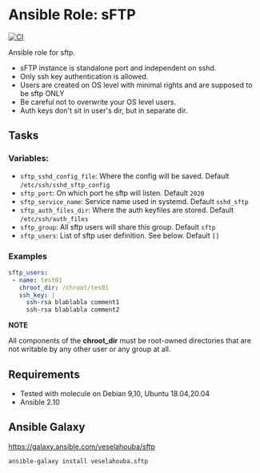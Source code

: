 # Ansible Role: sFTP

[![CI](https://github.com/VeselaHouba/ansible-role-sftp/workflows/CI/badge.svg?event=push)](https://github.com/VeselaHouba/ansible-role-sftp/actions?query=workflow%3ACI)

Ansible role for sftp.

- sFTP instance is standalone port and independent on sshd.
- Only ssh key authentication is allowed.
- Users are created on OS level with minimal rights and are supposed to be sftp ONLY
- Be careful not to overwrite your OS level users.
- Auth keys don't sit in user's dir, but in separate dir.


## Tasks
### Variables:
- `sftp_sshd_config_file`: Where the config will be saved. Default `/etc/ssh/sshd_sftp_config`
- `sftp_port`: On which port he sftp will listen. Default `2020`
- `sftp_service_name`: Service name used in systemd. Default `sshd_sftp`
- `sftp_auth_files_dir`: Where the auth keyfiles are stored. Default `/etc/ssh/auth_files`
- `sftp_group`: All sftp users will share this group. Default `sftp`
- `sftp_users`: List of sftp user definition. See below. Default `[]`

### Examples
```yaml
sftp_users:
 - name: test01
   chroot_dir: /chroot/tes01
   ssh_key: |
     ssh-rsa blablabla comment1
     ssh-rsa blablabla comment2
```

**NOTE**

All components of the **chroot_dir** must be root-owned directories that are not writable by any other user or any group at all.

## Requirements
- Tested with molecule on Debian 9,10, Ubuntu 18.04,20.04
- Ansible 2.10


## Ansible Galaxy
https://galaxy.ansible.com/veselahouba/sftp
```
ansible-galaxy install veselahouba.sftp
```
